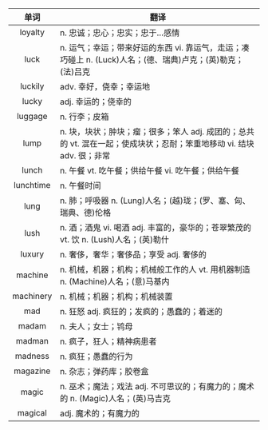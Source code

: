 |单词|翻译  |
|:--:|--| 
|	loyalty  		|		n. 忠诚；忠心；忠实；忠于…感情	|		
|	luck  		|		n. 运气；幸运；带来好运的东西 vi. 靠运气，走运；凑巧碰上 n. (Luck)人名；(德、瑞典)卢克；(英)勒克；(法)吕克	|		
|	luckily  		|		adv. 幸好，侥幸；幸运地	|		
|	lucky  		|		adj. 幸运的；侥幸的	|		
|	luggage  		|		n. 行李；皮箱	|		
|	lump  		|		n. 块，块状；肿块；瘤；很多；笨人 adj. 成团的；总共的 vt. 混在一起；使成块状；忍耐；笨重地移动 vi. 结块 adv. 很；非常	|		
|	lunch  		|		n. 午餐 vt. 吃午餐；供给午餐 vi. 吃午餐；供给午餐	|		
|	lunchtime  		|		n. 午餐时间	|		
|	lung  		|		n. 肺；呼吸器 n. (Lung)人名；(越)珑；(罗、塞、匈、瑞典、德)伦格	|		
|	lush  		|		n. 酒；酒鬼 vi. 喝酒 adj. 丰富的，豪华的；苍翠繁茂的 vt. 饮 n. (Lush)人名；(英)勒什	|		
|	luxury  		|		n. 奢侈，奢华；奢侈品；享受 adj. 奢侈的	|		
|	machine  		|		n. 机械，机器；机构；机械般工作的人 vt. 用机器制造 n. (Machine)人名；(意)马基内	|		
|	machinery  		|		n. 机械；机器；机构；机械装置	|		
|	mad  		|		n. 狂怒 adj. 疯狂的；发疯的；愚蠢的；着迷的	|		
|	madam  		|		n. 夫人；女士；鸨母	|		
|	madman  		|		n. 疯子，狂人；精神病患者	|		
|	madness  		|		n. 疯狂；愚蠢的行为	|		
|	magazine  		|		n. 杂志；弹药库；胶卷盒	|		
|	magic  		|		n. 巫术；魔法；戏法 adj. 不可思议的；有魔力的；魔术的 n. (Magic)人名；(英)马吉克	|		
|	magical  		|		adj. 魔术的；有魔力的	|		
